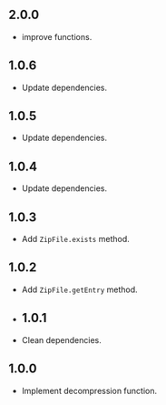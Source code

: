 ## 2.0.0

- improve functions.

## 1.0.6

- Update dependencies.

## 1.0.5

- Update dependencies.

## 1.0.4

- Update dependencies.

## 1.0.3

- Add `ZipFile.exists` method.

## 1.0.2

- Add `ZipFile.getEntry` method.

- ## 1.0.1

- Clean dependencies.

## 1.0.0

- Implement decompression function.
